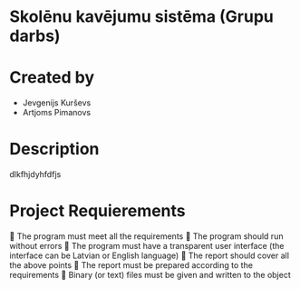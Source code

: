 # Skolēnu kavējumu sistēma (Grupu darbs)

# Created by 
- Jevgenijs Kurševs
- Artjoms Pimanovs

# Description

dlkfhjdyhfdfjs

# Project Requierements

 The program must meet all the requirements
 The program should run without errors
 The program must have a transparent user interface (the interface can be Latvian or English
language)
 The report should cover all the above points
 The report must be prepared according to the requirements
 Binary (or text) files must be given and written to the object
